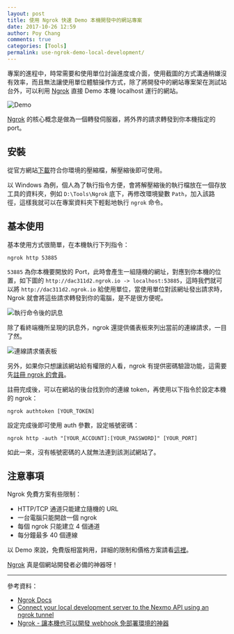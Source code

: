 ```yaml
---
layout: post
title: 使用 Ngrok 快速 Demo 本機開發中的網站專案
date: 2017-10-26 12:59
author: Poy Chang
comments: true
categories: [Tools]
permalink: use-ngrok-demo-local-development/
---
```

專案的進程中，時常需要和使用單位討論進度或介面，使用截圖的方式溝通稍嫌沒有效率，而且無法讓使用單位體驗操作方式，除了將開發中的網站專案架在測試站台外，可以利用 [Ngrok](https://ngrok.com/) 直接 Demo 本機 localhost 運行的網站。

![Demo](https://i.imgur.com/wpgVYu4.png)

[Ngrok](https://ngrok.com/) 的核心概念是做為一個轉發伺服器，將外界的請求轉發到你本機指定的 port。

## 安裝

從官方網站[下載](https://ngrok.com/download)符合你環境的壓縮檔，解壓縮後即可使用。

以 Windows 為例，個人為了執行指令方便，會將解壓縮後的執行檔放在一個存放工具的資料夾，例如 `D:\Tools\Ngrok` 底下，再修改環境變數 `Path`，加入該路徑，這樣我就可以在專案資料夾下輕鬆地執行 `ngrok` 命令。

## 基本使用

基本使用方式很簡單，在本機執行下列指令：

```
ngrok http 53885
```

`53885` 為你本機要開放的 Port，此時會產生一組隨機的網址，對應到你本機的位置，如下圖的 `http://dac311d2.ngrok.io -> localhost:53885`，這時我們就可以將 `http://dac311d2.ngrok.io` 給使用單位，當使用單位對該網址發出請求時，Ngrok 就會將這些請求轉發到你的電腦，是不是很方便呢。

![執行命令後的訊息](https://i.imgur.com/ThtooLz.png)

除了看終端機所呈現的訊息外，ngrok 還提供儀表板來列出當前的連線請求，一目了然。

![連線請求儀表板](https://i.imgur.com/ipqM7pt.png)

另外，如果你只想讓該網站給有權限的人看，ngrok 有提供密碼驗證功能，這需要先[註冊 ngrok 的會員](https://dashboard.ngrok.com/user/login)。

註冊完成後，可以在網站的後台找到你的連線 token，再使用以下指令於設定本機的 ngrok：

```
ngrok authtoken [YOUR_TOKEN]
```

設定完成後即可使用 auth 參數，設定帳號密碼：

```
ngrok http -auth "[YOUR_ACCOUNT]:[YOUR_PASSWORD]" [YOUR_PORT]
```

如此一來，沒有帳號密碼的人就無法連到該測試網站了。

## 注意事項

Ngrok 免費方案有些限制：

* HTTP/TCP 通道只能建立隨機的 URL
* 一台電腦只能開啟一個 ngrok
* 每個 ngrok 只能建立 4 個通道
* 每分鐘最多 40 個連線

以 Demo 來說，免費版相當夠用，詳細的限制和價格方案請看[這裡](https://ngrok.com/pricing)。

[Ngrok](https://ngrok.com/) 真是個網站開發者必備的神器呀！

----------

參考資料：

* [Ngrok Docs](https://ngrok.com/docs)
* [Connect your local development server to the Nexmo API using an ngrok tunnel](https://www.nexmo.com/blog/2017/07/04/local-development-nexmo-ngrok-tunnel-dr/)
* [Ngrok - 讓本機也可以開發 webhook 免部署環境的神器](https://coder.tw/?p=7211)
